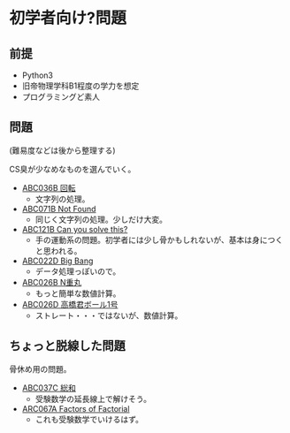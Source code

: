 # 初学者向け?問題

## 前提

- Python3
- 旧帝物理学科B1程度の学力を想定
- プログラミングど素人

## 問題

(難易度などは後から整理する)

CS臭が少なめなものを選んでいく。

- [ABC036B 回転](https://atcoder.jp/contests/abc036/tasks/abc036_b)
    - 文字列の処理。
- [ABC071B Not Found](https://atcoder.jp/contests/abc071/tasks/abc071_b)
    - 同じく文字列の処理。少しだけ大変。
- [ABC121B Can you solve this?](https://atcoder.jp/contests/abc121/tasks/abc121_b)
    - 手の運動系の問題。初学者には少し骨かもしれないが、基本は身につくと思われる。
- [ABC022D Big Bang](https://atcoder.jp/contests/abc022/tasks/abc022_d)
    - データ処理っぽいので。
- [ABC026B N重丸](https://atcoder.jp/contests/abc026/tasks/abc026_b)
    - もっと簡単な数値計算。
- [ABC026D 高橋君ボール1号](https://atcoder.jp/contests/abc026/tasks/abc026_d)
    - ストレート・・・ではないが、数値計算。

## ちょっと脱線した問題

骨休め用の問題。

- [ABC037C 総和](https://atcoder.jp/contests/abc037/tasks/abc037_c)
    - 受験数学の延長線上で解けそう。
- [ARC067A Factors of Factorial](https://atcoder.jp/contests/arc067/tasks/arc067_a)
    - これも受験数学でいけるはず。


